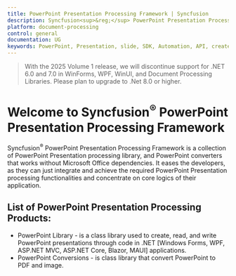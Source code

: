 ```yaml
---
title: PowerPoint Presentation Processing Framework | Syncfusion
description: Syncfusion<sup>&reg;</sup> PowerPoint Presentation Processing Framework provides PowerPoint Presentation processing library, and PowerPoint converters without Microsoft Office.
platform: document-processing
control: general
documentation: UG
keywords: PowerPoint, Presentation, slide, SDK, Automation, API, create, convert, read
---
```


> With the 2025 Volume 1 release, we will discontinue support for .NET 6.0 and 7.0 in WinForms, WPF, WinUI, and Document Processing Libraries. Please plan to upgrade to .Net 8.0 or higher.

# Welcome to Syncfusion<sup>&reg;</sup> PowerPoint Presentation Processing Framework

Syncfusion<sup>&reg;</sup> PowerPoint Presentation Processing Framework is a collection of PowerPoint Presentation processing library, and PowerPoint converters that works without Microsoft Office dependencies. It eases the developers, as they can just integrate and achieve the required PowerPoint Presentation processing functionalities and concentrate on core logics of their application.


## List of PowerPoint Presentation Processing Products:

* PowerPoint Library - is a class library used to create, read, and write PowerPoint presentations through code in .NET [Windows Forms, WPF, ASP.NET MVC, ASP.NET Core, Blazor, MAUI] applications.
* PowerPoint Conversions - is class library that convert PowerPoint to PDF and image.

